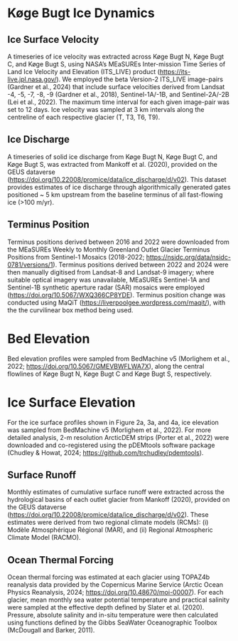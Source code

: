 # Køge Bugt Ice Dynamics 

## Ice Surface Velocity 
A timeseries of ice velocity was extracted across Køge Bugt N, Køge Bugt C, and Køge Bugt S, using NASA’s MEaSUREs Inter-mission Time Series of Land Ice Velocity and Elevation (ITS_LIVE) product (https://its-live.jpl.nasa.gov/). We employed the beta Version-2 ITS_LIVE image-pairs (Gardner et al., 2024) that include surface velocities derived from Landsat -4, -5, -7, -8, -9 (Gardner et al., 2018), Sentinel-1A/-1B, and Sentinel-2A/-2B (Lei et al., 2022). The maximum time interval for each given image-pair was set to 12 days. Ice velocity was sampled at 3 km intervals along the centreline of each respective glacier (T, T3, T6, T9). 

## Ice Discharge 
A timeseries of solid ice discharge from Køge Bugt N, Køge Bugt C, and Køge Bugt S, was extracted from Mankoff et al. (2020), provided on the GEUS dataverse (https://doi.org/10.22008/promice/data/ice_discharge/d/v02). This dataset provides estimates of ice discharge through algorithmically generated gates positioned ~ 5 km upstream from the baseline terminus of all fast-flowing ice (>100 m/yr).

## Terminus Position
Terminus positions derived between 2016 and 2022 were downloaded from the MEaSUREs Weekly to Monthly Greenland Outlet Glacier Terminus Positions from Sentinel-1 Mosaics (2018-2022; https://nsidc.org/data/nsidc-0781/versions/1). Terminus positions derived between 2022 and 2024 were then manually digitised from Landsat-8 and Landsat-9 imagery; where suitable optical imagery was unavailable, MEaSUREs Sentinel-1A and Sentinel-1B synthetic aperture radar (SAR) mosaics were employed (https://doi.org/10.5067/WXQ366CP8YDE). Terminus position change was conducted using MaQiT (https://liverpoolgee.wordpress.com/maqit/), with the the curvilinear box method being used. 

# Bed Elevation 
Bed elevation profiles were sampled from BedMachine v5 (Morlighem et al., 2022; https://doi.org/10.5067/GMEVBWFLWA7X), along the central flowlines of Køge Bugt N, Køge Bugt C and Køge Bugt S, respectively. 

# Ice Surface Elevation 
For the ice surface profiles shown in Figure 2a, 3a, and 4a, ice elevation was sampled from BedMachine v5 (Morlighem et al., 2022). For more detailed analysis, 2-m resolution ArcticDEM strips (Porter et al., 2022) were downloaded and co-registered using the pDEMtools software package (Chudley & Howat, 2024; https://github.com/trchudley/pdemtools). 

## Surface Runoff 
Monthly estimates of cumulative surface runoff were extracted across the hydrological basins of each outlet glacier from Mankoff (2020), provided on the GEUS dataverse (https://doi.org/10.22008/promice/data/ice_discharge/d/v02). These estimates were derived from two regional climate models (RCMs): (i) Modèle Atmosphérique Régional (MAR), and (ii) Regional Atmospheric Climate Model (RACMO). 

## Ocean Thermal Forcing 
Ocean thermal forcing was estimated at each glacier using TOPAZ4b reanalysis data provided by the Copernicus Marine Service (Arctic Ocean Physics Reanalysis, 2024; https://doi.org/10.48670/moi-00007). For each glacier, mean monthly sea water potential temperature and practical salinity were sampled at the effective depth defined by Slater et al. (2020). Pressure, absolute salinity and in-situ temperature were then calculated using functions defined by the Gibbs SeaWater Oceanographic Toolbox (McDougall and Barker, 2011). 

